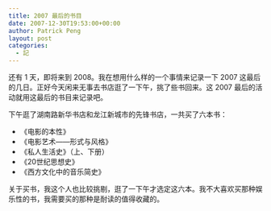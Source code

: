 ```yaml
---
title: 2007 最后的书目
date: 2007-12-30T19:53:00+00:00
author: Patrick Peng
layout: post
categories:
  - 記
---
```

还有 1 天，即将来到 2008。我在想用什么样的一个事情来记录一下 2007 这最后的几日。正好今天闲来无事去书店逛了一下午，挑了些书回来。这 2007 最后的活动就用这最后的书目来记录吧。

下午逛了湖南路新华书店和龙江新城市的先锋书店，一共买了六本书：

- 《电影的本性》
- 《电影艺术——形式与风格》
- 《私人生活史》（上、下册）
- 《20世纪思想史》
- 《西方文化中的音乐简史》

关于买书，我这个人也比较挑剔，逛了一下午才选定这六本。我不大喜欢买那种娱乐性的书，我需要买的那种是耐读的值得收藏的。
